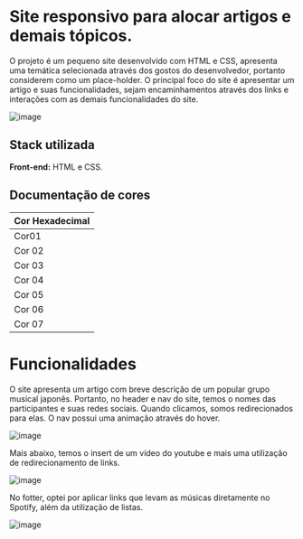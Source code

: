 
# Site responsivo para alocar artigos e demais tópicos. 

O projeto é um pequeno site desenvolvido com HTML e CSS, apresenta uma temática selecionada através dos gostos do desenvolvedor, portanto considerem como um place-holder. O principal foco do site é apresentar um artigo e suas funcionalidades, sejam encaminhamentos através dos links e interações com as demais funcionalidades do site.

![image](https://github.com/user-attachments/assets/a7226e1f-f668-4e9d-8d08-85f2d9bbccad)

## Stack utilizada

**Front-end:** HTML e CSS.

## Documentação de cores

| Cor      Hexadecimal  |
|  ------------------   | 
| Cor01   | ![#E7EFF2]  |
| Cor 02  | ![#182746]  |
| Cor 03  | ![#1D2842]  |
| Cor 04  | ![#0378CC]  |
| Cor 05  | ![#C65544]  |
| Cor 06  | ![#d6dbe0]  |
| Cor 07  | ![#2a478d]  |


# Funcionalidades

O site apresenta um artigo com breve descrição de um popular grupo musical japonês. Portanto, no header e nav do site, temos o nomes das participantes e suas redes sociais. Quando clicamos, somos redirecionados para elas. O nav possui uma animação através do hover.

![image](https://github.com/user-attachments/assets/ab67220e-6dd5-4493-91c6-97476c2fdc6e)

Mais abaixo, temos o insert de um vídeo do youtube e mais uma utilização de redirecionamento de links.

![image](https://github.com/user-attachments/assets/3ca20f70-205b-407f-93c5-13ab3bf479c3)

No fotter, optei por aplicar links que levam as músicas diretamente no Spotify, além da utilização de listas.

![image](https://github.com/user-attachments/assets/4496ee6a-7cb9-46af-8b8a-dec2b6144ad8)




